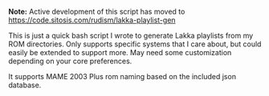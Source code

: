 **Note:** Active development of this script has moved to https://code.sitosis.com/rudism/lakka-playlist-gen

This is just a quick bash script I wrote to generate Lakka playlists from my ROM directories. Only supports specific systems that I care about, but could easily be extended to support more. May need some customization depending on your core preferences.

It supports MAME 2003 Plus rom naming based on the included json database.
